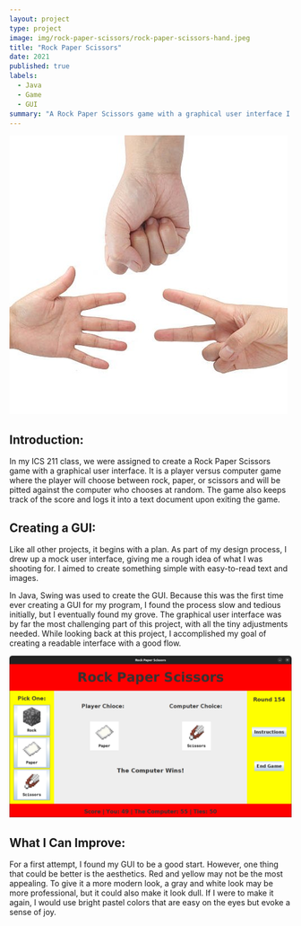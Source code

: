 ```yaml
---
layout: project
type: project
image: img/rock-paper-scissors/rock-paper-scissors-hand.jpeg
title: "Rock Paper Scissors"
date: 2021
published: true
labels:
  - Java
  - Game
  - GUI
summary: "A Rock Paper Scissors game with a graphical user interface I developed for ICS 211."
---
```


<img class="img-fluid" src="../img/rock-paper-scissors/rock-paper-scissors-hand.jpeg">

## Introduction:
In my ICS 211 class, we were assigned to create a Rock Paper Scissors game with a graphical user interface. It is a player versus computer game where the player will choose between rock, paper, or scissors and will be pitted against the computer who chooses at random. The game also keeps track of the score and logs it into a text document upon exiting the game.

## Creating a GUI:
Like all other projects, it begins with a plan. As part of my design process, I drew up a mock user interface, giving me a rough idea of what I was shooting for. I aimed to create something simple with easy-to-read text and images. 

In Java, Swing was used to create the GUI. Because this was the first time ever creating a GUI for my program, I found the process slow and tedious initially, but I eventually found my grove. The graphical user interface was by far the most challenging part of this project, with all the tiny adjustments needed. While looking back at this project, I accomplished my goal of creating a readable interface with a good flow.

<img class="img-fluid" src="../img/rock-paper-scissors/rps-gui.png">

## What I Can Improve:
For a first attempt, I found my GUI to be a good start. However, one thing that could be better is the aesthetics. Red and yellow may not be the most appealing. To give it a more modern look, a gray and white look may be more professional, but it could also make it look dull. If I were to make it again, I would use bright pastel colors that are easy on the eyes but evoke a sense of joy.
